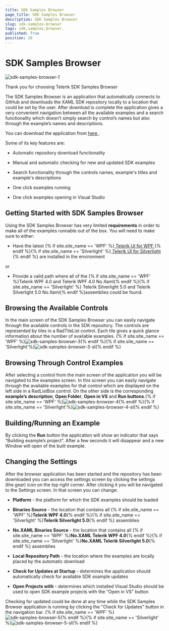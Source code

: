 ```yaml
---
title: SDK Samples Browser 
page_title: SDK Samples Browser 
description: SDK Samples Browser 
slug: sdk-samples-browser
tags: sdk,samples,browser,
published: True
position: 20
---
```


# SDK Samples Browser 

![sdk-samples-browser-1](images/sdk-samples-browser-1.png)

Thank you for choosing Telerik SDK Samples Browser
            
The SDK Samples Browser is an application that automatically connects to GitHub and downloads the XAML SDK repository locally to a location that could be set by the user. After download is complete the application gives a very convenient navigation between all the available examples and a search functionality which doesn’t simply search by control’s names but also through the example’s names and descriptions.
            
You can download the application from [ here ](http://demos.telerik.com/xaml-sdkbrowser/).
           
Some of its key features are:            

* Automatic repository download functionality                    

* Manual and automatic checking for new and updated SDK examples                    

* Search functionality through the controls names, example's titles and example's descriptions
                    
* One click examples running

* One click examples opening in Visual Studio
                    

## Getting Started with SDK Samples Browser
           
Using the SDK Samples Browser has very limited __requirements__ in order to make all of the examples runnable out of the box. You will need to make sure to either:
                
* Have the latest {% if site.site_name == 'WPF' %}[ Telerik UI for WPF ](http://www.telerik.com/products/wpf/download.aspx){% endif %}{% if site.site_name == 'Silverlight' %}[ Telerik UI for Silverlight ](http://www.telerik.com/products/silverlight/download.aspx){% endif %} are installed in the environment
                        
or
                
* Provide a valid path where all of the {% if site.site_name == 'WPF' %}Telerik WPF 4.0 and Telerik WPF 4.0 No.Xaml{% endif %}{% if site.site_name == 'Silverlight' %}                               Telerik Silverlight 5.0 and Telerik Silverlight 5.0 No.Xaml{% endif %}assemblies could be found.
                        

## Browsing the Available Controls
            
In the main screen of the SDK Samples Browser you can easily navigate through the available controls in the SDK repository. The controls are represented by tiles in a RadTileList control. Each tile gives a quick glance information about the number of available examples.
{% if site.site_name == 'WPF' %}![sdk-samples-browser-3](images/sdk-samples-browser-3.jpg){% endif %}{% if site.site_name == 'Silverlight'%}![sdk-samples-browser-3-sl](images/sdk-samples-browser-3-sl.png){% endif %}

## Browsing Through Control Examples
            
After selecting a control from the main screen of the application you will be navigated to the examples screen. In this screen you can easily navigate through the available examples for that control which are displayed on the left side in a RadListBox control. On the other side is the corresponding __example’s description__, __Open Folder__, __Open in VS__ and __Run buttons__.{% if site.site_name == 'WPF' %}![sdk-samples-browser-4](images/sdk-samples-browser-4.jpg){% endif %}{% if site.site_name == 'Silverlight'%}![sdk-samples-browser-4-sl](images/sdk-samples-browser-4-sl.png){% endif %}

## Building/Running an Example
            
By clicking the __Run__ button the application will show an indicator that says “Building example’s project”. After a few seconds it will disappear and a new Window will open of the built example.
                
## Changing the Settings
            
After the browser application has been started and the repository has been downloaded you can access the settings screen by clicking the settings (the gear) icon on the top right corner. After clicking it you will be navigated to the Settings screen. In that screen you can change:
                
* __Platform__ - the platform for which the SDK examples should be loaded
                        
* __Binaries Source__ - the location that contains all {% if site.site_name == 'WPF' %}__Telerik WPF 4.0__{% endif %}{% if site.site_name == 'Silverlight' %}__Telerik Silverlight 5.0__{% endif %} assemblies
                        
* __No.XAML Binaries Source__ - the location that contains all {% if site.site_name == 'WPF' %}__No.XAML Telerik WPF 4.0__{% endif %}{% if site.site_name == 'Silverlight' %}__No.XAML Telerik Silverlight 5.0__{% endif %} assemblies
                        
* __Local Repository Path__ - the location where the examples are locally placed by the automatic download                        

* __Check for Updates at Startup__ - determines the application should automatically check for available SDK example updates                        

* __Open Projects with__ - determines which installed Visual Studio should be used to open SDK example projects with the "Open in VS" button                        

Checking for updated could be done at any time while the SDK Samples Browser application is running by clicking the "Check for Updates" button in the navigation bar. 
{% if site.site_name == 'WPF' %}![sdk-samples-browser-5](images/sdk-samples-browser-5.png){% endif %}{% if site.site_name == 'Silverlight' %}![sdk-samples-browser-5-sl](images/sdk-samples-browser-5-sl.png){% endif %}
